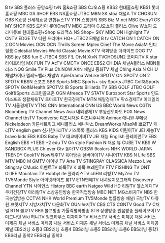 <?xml version="1.0" encoding="UTF-8"?>
<!DOCTYPE tv SYSTEM "xmltv.dtd">

<tv generator-info-name="epg2xml 1.0.1.BTV">
  <channel id="326">
    <display-name>B tv</display-name>
    <icon src="http://mobilebtv.com:8080/static/images/epg/channelLogo/nsepg_326.png" />
  </channel>
  <channel id="901">
    <display-name>SBS 플러스</display-name>
    <icon src="http://mobilebtv.com:8080/static/images/epg/channelLogo/nsepg_901.png" />
  </channel>
  <channel id="332">
    <display-name>공영쇼핑</display-name>
    <icon src="http://mobilebtv.com:8080/static/images/epg/channelLogo/nsepg_332.png" />
  </channel>
  <channel id="872">
    <display-name>tvN</display-name>
    <icon src="http://mobilebtv.com:8080/static/images/epg/channelLogo/nsepg_872.png" />
  </channel>
  <channel id="327">
    <display-name>홈&amp;쇼핑</display-name>
    <icon src="http://mobilebtv.com:8080/static/images/epg/channelLogo/nsepg_327.png" />
  </channel>
  <channel id="14">
    <display-name>SBS</display-name>
    <icon src="http://mobilebtv.com:8080/static/images/epg/channelLogo/nsepg_14.png" />
  </channel>
  <channel id="324">
    <display-name>CJ오쇼핑</display-name>
    <icon src="http://mobilebtv.com:8080/static/images/epg/channelLogo/nsepg_324.png" />
  </channel>
  <channel id="12">
    <display-name>KBS2</display-name>
    <icon src="http://mobilebtv.com:8080/static/images/epg/channelLogo/nsepg_12.png" />
  </channel>
  <channel id="321">
    <display-name>현대홈쇼핑</display-name>
    <icon src="http://mobilebtv.com:8080/static/images/epg/channelLogo/nsepg_321.png" />
  </channel>
  <channel id="11">
    <display-name>KBS1</display-name>
    <icon src="http://mobilebtv.com:8080/static/images/epg/channelLogo/nsepg_11.png" />
  </channel>
  <channel id="323">
    <display-name>롯데홈쇼핑</display-name>
    <icon src="http://mobilebtv.com:8080/static/images/epg/channelLogo/nsepg_323.png" />
  </channel>
  <channel id="13">
    <display-name>MBC</display-name>
    <icon src="http://mobilebtv.com:8080/static/images/epg/channelLogo/nsepg_13.png" />
  </channel>
  <channel id="320">
    <display-name>GS SHOP</display-name>
    <icon src="http://mobilebtv.com:8080/static/images/epg/channelLogo/nsepg_320.png" />
  </channel>
  <channel id="15">
    <display-name>EBS</display-name>
    <icon src="http://mobilebtv.com:8080/static/images/epg/channelLogo/nsepg_15.png" />
  </channel>
  <channel id="322">
    <display-name>NS홈쇼핑</display-name>
    <icon src="http://mobilebtv.com:8080/static/images/epg/channelLogo/nsepg_322.png" />
  </channel>
  <channel id="240">
    <display-name>JTBC</display-name>
    <icon src="http://mobilebtv.com:8080/static/images/epg/channelLogo/nsepg_240.png" />
  </channel>
  <channel id="241">
    <display-name>MBN</display-name>
    <icon src="http://mobilebtv.com:8080/static/images/epg/channelLogo/nsepg_241.png" />
  </channel>
  <channel id="345">
    <display-name>SK stoa</display-name>
    <icon src="http://mobilebtv.com:8080/static/images/epg/channelLogo/nsepg_345.png" />
  </channel>
  <channel id="242">
    <display-name>채널A</display-name>
    <icon src="http://mobilebtv.com:8080/static/images/epg/channelLogo/nsepg_242.png" />
  </channel>
  <channel id="243">
    <display-name>TV CHOSUN</display-name>
    <icon src="http://mobilebtv.com:8080/static/images/epg/channelLogo/nsepg_243.png" />
  </channel>
  <channel id="70">
    <display-name>OBS</display-name>
    <icon src="http://mobilebtv.com:8080/static/images/epg/channelLogo/nsepg_70.png" />
  </channel>
  <channel id="333">
    <display-name>K쇼핑</display-name>
    <icon src="http://mobilebtv.com:8080/static/images/epg/channelLogo/nsepg_333.png" />
  </channel>
  <channel id="339">
    <display-name>신세계쇼핑</display-name>
    <icon src="http://mobilebtv.com:8080/static/images/epg/channelLogo/nsepg_339.png" />
  </channel>
  <channel id="571">
    <display-name>연합뉴스TV</display-name>
    <icon src="http://mobilebtv.com:8080/static/images/epg/channelLogo/nsepg_571.png" />
  </channel>
  <channel id="570">
    <display-name>YTN</display-name>
    <icon src="http://mobilebtv.com:8080/static/images/epg/channelLogo/nsepg_570.png" />
  </channel>
  <channel id="336">
    <display-name>쇼핑엔티</display-name>
    <icon src="http://mobilebtv.com:8080/static/images/epg/channelLogo/nsepg_336.png" />
  </channel>
  <channel id="625">
    <display-name>SBS Biz</display-name>
    <icon src="http://mobilebtv.com:8080/static/images/epg/channelLogo/nsepg_625.png" />
  </channel>
  <channel id="873">
    <display-name>M.net</display-name>
    <icon src="http://mobilebtv.com:8080/static/images/epg/channelLogo/nsepg_873.png" />
  </channel>
  <channel id="881">
    <display-name>MBC Every1</display-name>
    <icon src="http://mobilebtv.com:8080/static/images/epg/channelLogo/nsepg_881.png" />
  </channel>
  <channel id="343">
    <display-name>GS MY SHOP</display-name>
    <icon src="http://mobilebtv.com:8080/static/images/epg/channelLogo/nsepg_343.png" />
  </channel>
  <channel id="902">
    <display-name>KBS 드라마</display-name>
    <icon src="http://mobilebtv.com:8080/static/images/epg/channelLogo/nsepg_902.png" />
  </channel>
  <channel id="344">
    <display-name>롯데OneTV</display-name>
    <icon src="http://mobilebtv.com:8080/static/images/epg/channelLogo/nsepg_344.png" />
  </channel>
  <channel id="900">
    <display-name>MBC 드라마</display-name>
    <icon src="http://mobilebtv.com:8080/static/images/epg/channelLogo/nsepg_900.png" />
  </channel>
  <channel id="340">
    <display-name>CJ오쇼핑 플러스</display-name>
    <icon src="http://mobilebtv.com:8080/static/images/epg/channelLogo/nsepg_340.png" />
  </channel>
  <channel id="431">
    <display-name>Olive</display-name>
    <icon src="http://mobilebtv.com:8080/static/images/epg/channelLogo/nsepg_431.png" />
  </channel>
  <channel id="342">
    <display-name>W쇼핑</display-name>
    <icon src="http://mobilebtv.com:8080/static/images/epg/channelLogo/nsepg_342.png" />
  </channel>
  <channel id="903">
    <display-name>드라마큐브</display-name>
    <icon src="http://mobilebtv.com:8080/static/images/epg/channelLogo/nsepg_903.png" />
  </channel>
  <channel id="337">
    <display-name>현대홈쇼핑+Shop</display-name>
    <icon src="http://mobilebtv.com:8080/static/images/epg/channelLogo/nsepg_337.png" />
  </channel>
  <channel id="904">
    <display-name>드라맥스</display-name>
    <icon src="http://mobilebtv.com:8080/static/images/epg/channelLogo/nsepg_904.png" />
  </channel>
  <channel id="341">
    <display-name>NS Shop+</display-name>
    <icon src="http://mobilebtv.com:8080/static/images/epg/channelLogo/nsepg_341.png" />
  </channel>
  <channel id="871">
    <display-name>SKY</display-name>
    <icon src="http://mobilebtv.com:8080/static/images/epg/channelLogo/nsepg_871.png" />
  </channel>
  <channel id="531">
    <display-name>MBC ON</display-name>
    <icon src="http://mobilebtv.com:8080/static/images/epg/channelLogo/nsepg_531.png" />
  </channel>
  <channel id="885">
    <display-name>Highlight TV</display-name>
    <icon src="http://mobilebtv.com:8080/static/images/epg/channelLogo/nsepg_885.png" />
  </channel>
  <channel id="175">
    <display-name>CNTV</display-name>
    <icon src="http://mobilebtv.com:8080/static/images/epg/channelLogo/nsepg_175.png" />
  </channel>
  <channel id="128">
    <display-name>EDGE TV</display-name>
    <icon src="http://mobilebtv.com:8080/static/images/epg/channelLogo/nsepg_128.png" />
  </channel>
  <channel id="170">
    <display-name>디원</display-name>
    <icon src="http://mobilebtv.com:8080/static/images/epg/channelLogo/nsepg_170.png" />
  </channel>
  <channel id="875">
    <display-name>드라마H</display-name>
    <icon src="http://mobilebtv.com:8080/static/images/epg/channelLogo/nsepg_875.png" />
  </channel>
  <channel id="908">
    <display-name>HQ+</display-name>
    <icon src="http://mobilebtv.com:8080/static/images/epg/channelLogo/nsepg_908.png" />
  </channel>
  <channel id="874">
    <display-name>JTBC2</display-name>
    <icon src="http://mobilebtv.com:8080/static/images/epg/channelLogo/nsepg_874.png" />
  </channel>
  <channel id="886">
    <display-name>E채널</display-name>
    <icon src="http://mobilebtv.com:8080/static/images/epg/channelLogo/nsepg_886.png" />
  </channel>
  <channel id="325">
    <display-name>B tv</display-name>
    <icon src="http://mobilebtv.com:8080/static/images/epg/channelLogo/nsepg_325.png" />
  </channel>
  <channel id="181">
    <display-name>CATCH ON 1</display-name>
    <icon src="http://mobilebtv.com:8080/static/images/epg/channelLogo/nsepg_181.png" />
  </channel>
  <channel id="182">
    <display-name>CATCH ON 2</display-name>
    <icon src="http://mobilebtv.com:8080/static/images/epg/channelLogo/nsepg_182.png" />
  </channel>
  <channel id="187">
    <display-name>OCN Movies</display-name>
    <icon src="http://mobilebtv.com:8080/static/images/epg/channelLogo/nsepg_187.png" />
  </channel>
  <channel id="178">
    <display-name>OCN</display-name>
    <icon src="http://mobilebtv.com:8080/static/images/epg/channelLogo/nsepg_178.png" />
  </channel>
  <channel id="179">
    <display-name>OCN Thrills</display-name>
    <icon src="http://mobilebtv.com:8080/static/images/epg/channelLogo/nsepg_179.png" />
  </channel>
  <channel id="192">
    <display-name>Screen</display-name>
    <icon src="http://mobilebtv.com:8080/static/images/epg/channelLogo/nsepg_192.png" />
  </channel>
  <channel id="171">
    <display-name>Mplex</display-name>
    <icon src="http://mobilebtv.com:8080/static/images/epg/channelLogo/nsepg_171.png" />
  </channel>
  <channel id="193">
    <display-name>Cinef</display-name>
    <icon src="http://mobilebtv.com:8080/static/images/epg/channelLogo/nsepg_193.png" />
  </channel>
  <channel id="198">
    <display-name>The Movie</display-name>
    <icon src="http://mobilebtv.com:8080/static/images/epg/channelLogo/nsepg_198.png" />
  </channel>
  <channel id="174">
    <display-name>AsiaM</display-name>
    <icon src="http://mobilebtv.com:8080/static/images/epg/channelLogo/nsepg_174.png" />
  </channel>
  <channel id="441">
    <display-name>인디필름</display-name>
    <icon src="http://mobilebtv.com:8080/static/images/epg/channelLogo/nsepg_441.png" />
  </channel>
  <channel id="877">
    <display-name>Celestial Movies</display-name>
    <icon src="http://mobilebtv.com:8080/static/images/epg/channelLogo/nsepg_877.png" />
  </channel>
  <channel id="202">
    <display-name>World Classic Movie</display-name>
    <icon src="http://mobilebtv.com:8080/static/images/epg/channelLogo/nsepg_202.png" />
  </channel>
  <channel id="222">
    <display-name>KTV</display-name>
    <icon src="http://mobilebtv.com:8080/static/images/epg/channelLogo/nsepg_222.png" />
  </channel>
  <channel id="221">
    <display-name>국회방송</display-name>
    <icon src="http://mobilebtv.com:8080/static/images/epg/channelLogo/nsepg_221.png" />
  </channel>
  <channel id="898">
    <display-name>더라이프</display-name>
    <icon src="http://mobilebtv.com:8080/static/images/epg/channelLogo/nsepg_898.png" />
  </channel>
  <channel id="255">
    <display-name>DOG TV</display-name>
    <icon src="http://mobilebtv.com:8080/static/images/epg/channelLogo/nsepg_255.png" />
  </channel>
  <channel id="880">
    <display-name>KBS joy</display-name>
    <icon src="http://mobilebtv.com:8080/static/images/epg/channelLogo/nsepg_880.png" />
  </channel>
  <channel id="882">
    <display-name>SBS fun E</display-name>
    <icon src="http://mobilebtv.com:8080/static/images/epg/channelLogo/nsepg_882.png" />
  </channel>
  <channel id="259">
    <display-name>JTBC4</display-name>
    <icon src="http://mobilebtv.com:8080/static/images/epg/channelLogo/nsepg_259.png" />
  </channel>
  <channel id="896">
    <display-name>SBS F!L</display-name>
    <icon src="http://mobilebtv.com:8080/static/images/epg/channelLogo/nsepg_896.png" />
  </channel>
  <channel id="527">
    <display-name>OtvN</display-name>
    <icon src="http://mobilebtv.com:8080/static/images/epg/channelLogo/nsepg_527.png" />
  </channel>
  <channel id="185">
    <display-name>XtvN</display-name>
    <icon src="http://mobilebtv.com:8080/static/images/epg/channelLogo/nsepg_185.png" />
  </channel>
  <channel id="631">
    <display-name>TVCHOSUN2</display-name>
    <icon src="http://mobilebtv.com:8080/static/images/epg/channelLogo/nsepg_631.png" />
  </channel>
  <channel id="906">
    <display-name>코미디TV</display-name>
    <icon src="http://mobilebtv.com:8080/static/images/epg/channelLogo/nsepg_906.png" />
  </channel>
  <channel id="884">
    <display-name>K star</display-name>
    <icon src="http://mobilebtv.com:8080/static/images/epg/channelLogo/nsepg_884.png" />
  </channel>
  <channel id="271">
    <display-name>라이프타임</display-name>
    <icon src="http://mobilebtv.com:8080/static/images/epg/channelLogo/nsepg_271.png" />
  </channel>
  <channel id="194">
    <display-name>MX</display-name>
    <icon src="http://mobilebtv.com:8080/static/images/epg/channelLogo/nsepg_194.png" />
  </channel>
  <channel id="887">
    <display-name>FUN TV</display-name>
    <icon src="http://mobilebtv.com:8080/static/images/epg/channelLogo/nsepg_887.png" />
  </channel>
  <channel id="258">
    <display-name>AcTV</display-name>
    <icon src="http://mobilebtv.com:8080/static/images/epg/channelLogo/nsepg_258.png" />
  </channel>
  <channel id="876">
    <display-name>CMCTV</display-name>
    <icon src="http://mobilebtv.com:8080/static/images/epg/channelLogo/nsepg_876.png" />
  </channel>
  <channel id="889">
    <display-name>ONCE</display-name>
    <icon src="http://mobilebtv.com:8080/static/images/epg/channelLogo/nsepg_889.png" />
  </channel>
  <channel id="63">
    <display-name>EBS2</display-name>
    <icon src="http://mobilebtv.com:8080/static/images/epg/channelLogo/nsepg_63.png" />
  </channel>
  <channel id="180">
    <display-name>CH.DIA</display-name>
    <icon src="http://mobilebtv.com:8080/static/images/epg/channelLogo/nsepg_180.png" />
  </channel>
  <channel id="891">
    <display-name>채널A플러스</display-name>
    <icon src="http://mobilebtv.com:8080/static/images/epg/channelLogo/nsepg_891.png" />
  </channel>
  <channel id="892">
    <display-name>MBN플러스</display-name>
    <icon src="http://mobilebtv.com:8080/static/images/epg/channelLogo/nsepg_892.png" />
  </channel>
  <channel id="893">
    <display-name>NQQ</display-name>
    <icon src="http://mobilebtv.com:8080/static/images/epg/channelLogo/nsepg_893.png" />
  </channel>
  <channel id="894">
    <display-name>Smile TV Plus</display-name>
    <icon src="http://mobilebtv.com:8080/static/images/epg/channelLogo/nsepg_894.png" />
  </channel>
  <channel id="189">
    <display-name>Ch.NOW</display-name>
    <icon src="http://mobilebtv.com:8080/static/images/epg/channelLogo/nsepg_189.png" />
  </channel>
  <channel id="195">
    <display-name>AXN</display-name>
    <icon src="http://mobilebtv.com:8080/static/images/epg/channelLogo/nsepg_195.png" />
  </channel>
  <channel id="197">
    <display-name>채널J</display-name>
    <icon src="http://mobilebtv.com:8080/static/images/epg/channelLogo/nsepg_197.png" />
  </channel>
  <channel id="186">
    <display-name>중화TV</display-name>
    <icon src="http://mobilebtv.com:8080/static/images/epg/channelLogo/nsepg_186.png" />
  </channel>
  <channel id="907">
    <display-name>채널 Ching</display-name>
    <icon src="http://mobilebtv.com:8080/static/images/epg/channelLogo/nsepg_907.png" />
  </channel>
  <channel id="177">
    <display-name>Asia N</display-name>
    <icon src="http://mobilebtv.com:8080/static/images/epg/channelLogo/nsepg_177.png" />
  </channel>
  <channel id="176">
    <display-name>CH U</display-name>
    <icon src="http://mobilebtv.com:8080/static/images/epg/channelLogo/nsepg_176.png" />
  </channel>
  <channel id="520">
    <display-name>채널차이나</display-name>
    <icon src="http://mobilebtv.com:8080/static/images/epg/channelLogo/nsepg_520.png" />
  </channel>
  <channel id="173">
    <display-name>텔레노벨라</display-name>
    <icon src="http://mobilebtv.com:8080/static/images/epg/channelLogo/nsepg_173.png" />
  </channel>
  <channel id="172">
    <display-name>채널W</display-name>
    <icon src="http://mobilebtv.com:8080/static/images/epg/channelLogo/nsepg_172.png" />
  </channel>
  <channel id="203">
    <display-name>ApleDrama</display-name>
    <icon src="http://mobilebtv.com:8080/static/images/epg/channelLogo/nsepg_203.png" />
  </channel>
  <channel id="204">
    <display-name>WeLike</display-name>
    <icon src="http://mobilebtv.com:8080/static/images/epg/channelLogo/nsepg_204.png" />
  </channel>
  <channel id="136">
    <display-name>SPOTV ON</display-name>
    <icon src="http://mobilebtv.com:8080/static/images/epg/channelLogo/nsepg_136.png" />
  </channel>
  <channel id="137">
    <display-name>SPOTV ON 2</display-name>
    <icon src="http://mobilebtv.com:8080/static/images/epg/channelLogo/nsepg_137.png" />
  </channel>
  <channel id="125">
    <display-name>SPOTV</display-name>
    <icon src="http://mobilebtv.com:8080/static/images/epg/channelLogo/nsepg_125.png" />
  </channel>
  <channel id="132">
    <display-name>KBSN 스포츠</display-name>
    <icon src="http://mobilebtv.com:8080/static/images/epg/channelLogo/nsepg_132.png" />
  </channel>
  <channel id="130">
    <display-name>SBS Sports</display-name>
    <icon src="http://mobilebtv.com:8080/static/images/epg/channelLogo/nsepg_130.png" />
  </channel>
  <channel id="131">
    <display-name>MBC Sports+</display-name>
    <icon src="http://mobilebtv.com:8080/static/images/epg/channelLogo/nsepg_131.png" />
  </channel>
  <channel id="282">
    <display-name>sky Sports</display-name>
    <icon src="http://mobilebtv.com:8080/static/images/epg/channelLogo/nsepg_282.png" />
  </channel>
  <channel id="436">
    <display-name>JTBC Golf&amp;Sports</display-name>
    <icon src="http://mobilebtv.com:8080/static/images/epg/channelLogo/nsepg_436.png" />
  </channel>
  <channel id="134">
    <display-name>SPOTV Golf&amp;Health</display-name>
    <icon src="http://mobilebtv.com:8080/static/images/epg/channelLogo/nsepg_134.png" />
  </channel>
  <channel id="424">
    <display-name>SPOTV2</display-name>
    <icon src="http://mobilebtv.com:8080/static/images/epg/channelLogo/nsepg_424.png" />
  </channel>
  <channel id="123">
    <display-name>IB Sports</display-name>
    <icon src="http://mobilebtv.com:8080/static/images/epg/channelLogo/nsepg_123.png" />
  </channel>
  <channel id="122">
    <display-name>Billiards TV</display-name>
    <icon src="http://mobilebtv.com:8080/static/images/epg/channelLogo/nsepg_122.png" />
  </channel>
  <channel id="133">
    <display-name>SBS GOLF</display-name>
    <icon src="http://mobilebtv.com:8080/static/images/epg/channelLogo/nsepg_133.png" />
  </channel>
  <channel id="127">
    <display-name>JTBC GOLF</display-name>
    <icon src="http://mobilebtv.com:8080/static/images/epg/channelLogo/nsepg_127.png" />
  </channel>
  <channel id="135">
    <display-name>Golf&amp;Sports</display-name>
    <icon src="http://mobilebtv.com:8080/static/images/epg/channelLogo/nsepg_135.png" />
  </channel>
  <channel id="138">
    <display-name>스크린골프존</display-name>
    <icon src="http://mobilebtv.com:8080/static/images/epg/channelLogo/nsepg_138.png" />
  </channel>
  <channel id="124">
    <display-name>OGN</display-name>
    <icon src="http://mobilebtv.com:8080/static/images/epg/channelLogo/nsepg_124.png" />
  </channel>
  <channel id="265">
    <display-name>Afreeca TV</display-name>
    <icon src="http://mobilebtv.com:8080/static/images/epg/channelLogo/nsepg_265.png" />
  </channel>
  <channel id="254">
    <display-name>STATV</display-name>
    <icon src="http://mobilebtv.com:8080/static/images/epg/channelLogo/nsepg_254.png" />
  </channel>
  <channel id="120">
    <display-name>Eurosport</display-name>
    <icon src="http://mobilebtv.com:8080/static/images/epg/channelLogo/nsepg_120.png" />
  </channel>
  <channel id="781">
    <display-name>Star Sports</display-name>
    <icon src="http://mobilebtv.com:8080/static/images/epg/channelLogo/nsepg_781.png" />
  </channel>
  <channel id="129">
    <display-name>인도어스포츠</display-name>
    <icon src="http://mobilebtv.com:8080/static/images/epg/channelLogo/nsepg_129.png" />
  </channel>
  <channel id="264">
    <display-name>생활체육TV</display-name>
    <icon src="http://mobilebtv.com:8080/static/images/epg/channelLogo/nsepg_264.png" />
  </channel>
  <channel id="620">
    <display-name>토마토TV</display-name>
    <icon src="http://mobilebtv.com:8080/static/images/epg/channelLogo/nsepg_620.png" />
  </channel>
  <channel id="626">
    <display-name>한국경제TV</display-name>
    <icon src="http://mobilebtv.com:8080/static/images/epg/channelLogo/nsepg_626.png" />
  </channel>
  <channel id="627">
    <display-name>MTN</display-name>
    <icon src="http://mobilebtv.com:8080/static/images/epg/channelLogo/nsepg_627.png" />
  </channel>
  <channel id="628">
    <display-name>매일경제TV</display-name>
    <icon src="http://mobilebtv.com:8080/static/images/epg/channelLogo/nsepg_628.png" />
  </channel>
  <channel id="622">
    <display-name>팍스경제TV</display-name>
    <icon src="http://mobilebtv.com:8080/static/images/epg/channelLogo/nsepg_622.png" />
  </channel>
  <channel id="630">
    <display-name>이데일리TV</display-name>
    <icon src="http://mobilebtv.com:8080/static/images/epg/channelLogo/nsepg_630.png" />
  </channel>
  <channel id="629">
    <display-name>서울경제TV</display-name>
    <icon src="http://mobilebtv.com:8080/static/images/epg/channelLogo/nsepg_629.png" />
  </channel>
  <channel id="632">
    <display-name>YTN2</display-name>
    <icon src="http://mobilebtv.com:8080/static/images/epg/channelLogo/nsepg_632.png" />
  </channel>
  <channel id="774">
    <display-name>CNN International</display-name>
    <icon src="http://mobilebtv.com:8080/static/images/epg/channelLogo/nsepg_774.png" />
  </channel>
  <channel id="782">
    <display-name>CNN US</display-name>
    <icon src="http://mobilebtv.com:8080/static/images/epg/channelLogo/nsepg_782.png" />
  </channel>
  <channel id="778">
    <display-name>BBC World News</display-name>
    <icon src="http://mobilebtv.com:8080/static/images/epg/channelLogo/nsepg_778.png" />
  </channel>
  <channel id="771">
    <display-name>CGTN</display-name>
    <icon src="http://mobilebtv.com:8080/static/images/epg/channelLogo/nsepg_771.png" />
  </channel>
  <channel id="775">
    <display-name>Bloomberg TV</display-name>
    <icon src="http://mobilebtv.com:8080/static/images/epg/channelLogo/nsepg_775.png" />
  </channel>
  <channel id="777">
    <display-name>Channel News Asia</display-name>
    <icon src="http://mobilebtv.com:8080/static/images/epg/channelLogo/nsepg_777.png" />
  </channel>
  <channel id="623">
    <display-name>내외경제TV</display-name>
    <icon src="http://mobilebtv.com:8080/static/images/epg/channelLogo/nsepg_623.png" />
  </channel>
  <channel id="621">
    <display-name>부동산토마토</display-name>
    <icon src="http://mobilebtv.com:8080/static/images/epg/channelLogo/nsepg_621.png" />
  </channel>
  <channel id="791">
    <display-name>FOX News Channel</display-name>
    <icon src="http://mobilebtv.com:8080/static/images/epg/channelLogo/nsepg_791.png" />
  </channel>
  <channel id="420">
    <display-name>tbsTV</display-name>
    <icon src="http://mobilebtv.com:8080/static/images/epg/channelLogo/nsepg_420.png" />
  </channel>
  <channel id="376">
    <display-name>Tooniverse</display-name>
    <icon src="http://mobilebtv.com:8080/static/images/epg/channelLogo/nsepg_376.png" />
  </channel>
  <channel id="380">
    <display-name>디즈니채널</display-name>
    <icon src="http://mobilebtv.com:8080/static/images/epg/channelLogo/nsepg_380.png" />
  </channel>
  <channel id="381">
    <display-name>디즈니주니어</display-name>
    <icon src="http://mobilebtv.com:8080/static/images/epg/channelLogo/nsepg_381.png" />
  </channel>
  <channel id="371">
    <display-name>Animax</display-name>
    <icon src="http://mobilebtv.com:8080/static/images/epg/channelLogo/nsepg_371.png" />
  </channel>
  <channel id="379">
    <display-name>애니원</display-name>
    <icon src="http://mobilebtv.com:8080/static/images/epg/channelLogo/nsepg_379.png" />
  </channel>
  <channel id="433">
    <display-name>부메랑</display-name>
    <icon src="http://mobilebtv.com:8080/static/images/epg/channelLogo/nsepg_433.png" />
  </channel>
  <channel id="383">
    <display-name>Nickelodeon</display-name>
    <icon src="http://mobilebtv.com:8080/static/images/epg/channelLogo/nsepg_383.png" />
  </channel>
  <channel id="384">
    <display-name>카툰네트워크</display-name>
    <icon src="http://mobilebtv.com:8080/static/images/epg/channelLogo/nsepg_384.png" />
  </channel>
  <channel id="377">
    <display-name>애니플러스</display-name>
    <icon src="http://mobilebtv.com:8080/static/images/epg/channelLogo/nsepg_377.png" />
  </channel>
  <channel id="191">
    <display-name>애니박스</display-name>
    <icon src="http://mobilebtv.com:8080/static/images/epg/channelLogo/nsepg_191.png" />
  </channel>
  <channel id="790">
    <display-name>DreamWorks</display-name>
    <icon src="http://mobilebtv.com:8080/static/images/epg/channelLogo/nsepg_790.png" />
  </channel>
  <channel id="391">
    <display-name>MiaoMi</display-name>
    <icon src="http://mobilebtv.com:8080/static/images/epg/channelLogo/nsepg_391.png" />
  </channel>
  <channel id="387">
    <display-name>뽀요TV</display-name>
    <icon src="http://mobilebtv.com:8080/static/images/epg/channelLogo/nsepg_387.png" />
  </channel>
  <channel id="388">
    <display-name>캐리TV</display-name>
    <icon src="http://mobilebtv.com:8080/static/images/epg/channelLogo/nsepg_388.png" />
  </channel>
  <channel id="390">
    <display-name>english gem</display-name>
    <icon src="http://mobilebtv.com:8080/static/images/epg/channelLogo/nsepg_390.png" />
  </channel>
  <channel id="386">
    <display-name>신기한나라TV</display-name>
    <icon src="http://mobilebtv.com:8080/static/images/epg/channelLogo/nsepg_386.png" />
  </channel>
  <channel id="385">
    <display-name>키즈톡톡 플러스</display-name>
    <icon src="http://mobilebtv.com:8080/static/images/epg/channelLogo/nsepg_385.png" />
  </channel>
  <channel id="382">
    <display-name>KBS KIDS</display-name>
    <icon src="http://mobilebtv.com:8080/static/images/epg/channelLogo/nsepg_382.png" />
  </channel>
  <channel id="374">
    <display-name>어린이TV</display-name>
    <icon src="http://mobilebtv.com:8080/static/images/epg/channelLogo/nsepg_374.png" />
  </channel>
  <channel id="378">
    <display-name>JEI 재능TV</display-name>
    <icon src="http://mobilebtv.com:8080/static/images/epg/channelLogo/nsepg_378.png" />
  </channel>
  <channel id="370">
    <display-name>bravo kids</display-name>
    <icon src="http://mobilebtv.com:8080/static/images/epg/channelLogo/nsepg_370.png" />
  </channel>
  <channel id="372">
    <display-name>EBS KIDS</display-name>
    <icon src="http://mobilebtv.com:8080/static/images/epg/channelLogo/nsepg_372.png" />
  </channel>
  <channel id="785">
    <display-name>Baby TV</display-name>
    <icon src="http://mobilebtv.com:8080/static/images/epg/channelLogo/nsepg_785.png" />
  </channel>
  <channel id="373">
    <display-name>대교베이비TV</display-name>
    <icon src="http://mobilebtv.com:8080/static/images/epg/channelLogo/nsepg_373.png" />
  </channel>
  <channel id="825">
    <display-name>JEI 재능 English</display-name>
    <icon src="http://mobilebtv.com:8080/static/images/epg/channelLogo/nsepg_825.png" />
  </channel>
  <channel id="824">
    <display-name>플레이런TV</display-name>
    <icon src="http://mobilebtv.com:8080/static/images/epg/channelLogo/nsepg_824.png" />
  </channel>
  <channel id="822">
    <display-name>EBS English</display-name>
    <icon src="http://mobilebtv.com:8080/static/images/epg/channelLogo/nsepg_822.png" />
  </channel>
  <channel id="820">
    <display-name>EBS +1</display-name>
    <icon src="http://mobilebtv.com:8080/static/images/epg/channelLogo/nsepg_820.png" />
  </channel>
  <channel id="821">
    <display-name>EBS +2</display-name>
    <icon src="http://mobilebtv.com:8080/static/images/epg/channelLogo/nsepg_821.png" />
  </channel>
  <channel id="823">
    <display-name>edu TV</display-name>
    <icon src="http://mobilebtv.com:8080/static/images/epg/channelLogo/nsepg_823.png" />
  </channel>
  <channel id="426">
    <display-name>On style</display-name>
    <icon src="http://mobilebtv.com:8080/static/images/epg/channelLogo/nsepg_426.png" />
  </channel>
  <channel id="274">
    <display-name>Fashion N</display-name>
    <icon src="http://mobilebtv.com:8080/static/images/epg/channelLogo/nsepg_274.png" />
  </channel>
  <channel id="276">
    <display-name>채널 뷰</display-name>
    <icon src="http://mobilebtv.com:8080/static/images/epg/channelLogo/nsepg_276.png" />
  </channel>
  <channel id="905">
    <display-name>CUBE TV</display-name>
    <icon src="http://mobilebtv.com:8080/static/images/epg/channelLogo/nsepg_905.png" />
  </channel>
  <channel id="425">
    <display-name>KBS W</display-name>
    <icon src="http://mobilebtv.com:8080/static/images/epg/channelLogo/nsepg_425.png" />
  </channel>
  <channel id="277">
    <display-name>SANDBOX PLUS</display-name>
    <icon src="http://mobilebtv.com:8080/static/images/epg/channelLogo/nsepg_277.png" />
  </channel>
  <channel id="280">
    <display-name>Ch.ever</display-name>
    <icon src="http://mobilebtv.com:8080/static/images/epg/channelLogo/nsepg_280.png" />
  </channel>
  <channel id="284">
    <display-name>Gtv</display-name>
    <icon src="http://mobilebtv.com:8080/static/images/epg/channelLogo/nsepg_284.png" />
  </channel>
  <channel id="272">
    <display-name>동아TV</display-name>
    <icon src="http://mobilebtv.com:8080/static/images/epg/channelLogo/nsepg_272.png" />
  </channel>
  <channel id="423">
    <display-name>OBSW</display-name>
    <icon src="http://mobilebtv.com:8080/static/images/epg/channelLogo/nsepg_423.png" />
  </channel>
  <channel id="285">
    <display-name>9colors</display-name>
    <icon src="http://mobilebtv.com:8080/static/images/epg/channelLogo/nsepg_285.png" />
  </channel>
  <channel id="783">
    <display-name>NHK WORLD JAPAN</display-name>
    <icon src="http://mobilebtv.com:8080/static/images/epg/channelLogo/nsepg_783.png" />
  </channel>
  <channel id="288">
    <display-name>TRENDY</display-name>
    <icon src="http://mobilebtv.com:8080/static/images/epg/channelLogo/nsepg_288.png" />
  </channel>
  <channel id="289">
    <display-name>CookTV</display-name>
    <icon src="http://mobilebtv.com:8080/static/images/epg/channelLogo/nsepg_289.png" />
  </channel>
  <channel id="290">
    <display-name>Now제주TV</display-name>
    <icon src="http://mobilebtv.com:8080/static/images/epg/channelLogo/nsepg_290.png" />
  </channel>
  <channel id="287">
    <display-name>육아방송</display-name>
    <icon src="http://mobilebtv.com:8080/static/images/epg/channelLogo/nsepg_287.png" />
  </channel>
  <channel id="286">
    <display-name>실버아이TV</display-name>
    <icon src="http://mobilebtv.com:8080/static/images/epg/channelLogo/nsepg_286.png" />
  </channel>
  <channel id="291">
    <display-name>시니어TV</display-name>
    <icon src="http://mobilebtv.com:8080/static/images/epg/channelLogo/nsepg_291.png" />
  </channel>
  <channel id="292">
    <display-name>KBS N Life</display-name>
    <icon src="http://mobilebtv.com:8080/static/images/epg/channelLogo/nsepg_292.png" />
  </channel>
  <channel id="883">
    <display-name>SBS MTV</display-name>
    <icon src="http://mobilebtv.com:8080/static/images/epg/channelLogo/nsepg_883.png" />
  </channel>
  <channel id="250">
    <display-name>MBC M</display-name>
    <icon src="http://mobilebtv.com:8080/static/images/epg/channelLogo/nsepg_250.png" />
  </channel>
  <channel id="671">
    <display-name>GMTV</display-name>
    <icon src="http://mobilebtv.com:8080/static/images/epg/channelLogo/nsepg_671.png" />
  </channel>
  <channel id="261">
    <display-name>아이넷 TV</display-name>
    <icon src="http://mobilebtv.com:8080/static/images/epg/channelLogo/nsepg_261.png" />
  </channel>
  <channel id="421">
    <display-name>Arte TV</display-name>
    <icon src="http://mobilebtv.com:8080/static/images/epg/channelLogo/nsepg_421.png" />
  </channel>
  <channel id="787">
    <display-name>STINGRAY CLASSICA</display-name>
    <icon src="http://mobilebtv.com:8080/static/images/epg/channelLogo/nsepg_787.png" />
  </channel>
  <channel id="895">
    <display-name>Mezzo Live</display-name>
    <icon src="http://mobilebtv.com:8080/static/images/epg/channelLogo/nsepg_895.png" />
  </channel>
  <channel id="672">
    <display-name>Stingray CMusic</display-name>
    <icon src="http://mobilebtv.com:8080/static/images/epg/channelLogo/nsepg_672.png" />
  </channel>
  <channel id="262">
    <display-name>이벤트TV</display-name>
    <icon src="http://mobilebtv.com:8080/static/images/epg/channelLogo/nsepg_262.png" />
  </channel>
  <channel id="528">
    <display-name>바둑TV</display-name>
    <icon src="http://mobilebtv.com:8080/static/images/epg/channelLogo/nsepg_528.png" />
  </channel>
  <channel id="253">
    <display-name>K 바둑</display-name>
    <icon src="http://mobilebtv.com:8080/static/images/epg/channelLogo/nsepg_253.png" />
  </channel>
  <channel id="279">
    <display-name>브레인TV</display-name>
    <icon src="http://mobilebtv.com:8080/static/images/epg/channelLogo/nsepg_279.png" />
  </channel>
  <channel id="530">
    <display-name>FTV</display-name>
    <icon src="http://mobilebtv.com:8080/static/images/epg/channelLogo/nsepg_530.png" />
  </channel>
  <channel id="273">
    <display-name>FISHING TV</display-name>
    <icon src="http://mobilebtv.com:8080/static/images/epg/channelLogo/nsepg_273.png" />
  </channel>
  <channel id="256">
    <display-name>ONT</display-name>
    <icon src="http://mobilebtv.com:8080/static/images/epg/channelLogo/nsepg_256.png" />
  </channel>
  <channel id="283">
    <display-name>OLIFE</display-name>
    <icon src="http://mobilebtv.com:8080/static/images/epg/channelLogo/nsepg_283.png" />
  </channel>
  <channel id="251">
    <display-name>Mountain TV</display-name>
    <icon src="http://mobilebtv.com:8080/static/images/epg/channelLogo/nsepg_251.png" />
  </channel>
  <channel id="266">
    <display-name>HobbyLife</display-name>
    <icon src="http://mobilebtv.com:8080/static/images/epg/channelLogo/nsepg_266.png" />
  </channel>
  <channel id="252">
    <display-name>폴라리스TV</display-name>
    <icon src="http://mobilebtv.com:8080/static/images/epg/channelLogo/nsepg_252.png" />
  </channel>
  <channel id="267">
    <display-name>chEM</display-name>
    <icon src="http://mobilebtv.com:8080/static/images/epg/channelLogo/nsepg_267.png" />
  </channel>
  <channel id="263">
    <display-name>리빙TV</display-name>
    <icon src="http://mobilebtv.com:8080/static/images/epg/channelLogo/nsepg_263.png" />
  </channel>
  <channel id="268">
    <display-name>MyZen TV</display-name>
    <icon src="http://mobilebtv.com:8080/static/images/epg/channelLogo/nsepg_268.png" />
  </channel>
  <channel id="293">
    <display-name>TV5Monde Style</display-name>
    <icon src="http://mobilebtv.com:8080/static/images/epg/channelLogo/nsepg_293.png" />
  </channel>
  <channel id="269">
    <display-name>아이넷라이프</display-name>
    <icon src="http://mobilebtv.com:8080/static/images/epg/channelLogo/nsepg_269.png" />
  </channel>
  <channel id="249">
    <display-name>붐TV</display-name>
    <icon src="http://mobilebtv.com:8080/static/images/epg/channelLogo/nsepg_249.png" />
  </channel>
  <channel id="897">
    <display-name>ETN연예TV</display-name>
    <icon src="http://mobilebtv.com:8080/static/images/epg/channelLogo/nsepg_897.png" />
  </channel>
  <channel id="430">
    <display-name>내셔널지오그래픽</display-name>
    <icon src="http://mobilebtv.com:8080/static/images/epg/channelLogo/nsepg_430.png" />
  </channel>
  <channel id="437">
    <display-name>Discovery Channel</display-name>
    <icon src="http://mobilebtv.com:8080/static/images/epg/channelLogo/nsepg_437.png" />
  </channel>
  <channel id="422">
    <display-name>YTN 사이언스</display-name>
    <icon src="http://mobilebtv.com:8080/static/images/epg/channelLogo/nsepg_422.png" />
  </channel>
  <channel id="260">
    <display-name>History</display-name>
    <icon src="http://mobilebtv.com:8080/static/images/epg/channelLogo/nsepg_260.png" />
  </channel>
  <channel id="472">
    <display-name>BBC earth</display-name>
    <icon src="http://mobilebtv.com:8080/static/images/epg/channelLogo/nsepg_472.png" />
  </channel>
  <channel id="773">
    <display-name>Natgeo Wild HD</display-name>
    <icon src="http://mobilebtv.com:8080/static/images/epg/channelLogo/nsepg_773.png" />
  </channel>
  <channel id="440">
    <display-name>리얼TV</display-name>
    <icon src="http://mobilebtv.com:8080/static/images/epg/channelLogo/nsepg_440.png" />
  </channel>
  <channel id="432">
    <display-name>헬스메디TV</display-name>
    <icon src="http://mobilebtv.com:8080/static/images/epg/channelLogo/nsepg_432.png" />
  </channel>
  <channel id="434">
    <display-name>쿠키건강TV</display-name>
    <icon src="http://mobilebtv.com:8080/static/images/epg/channelLogo/nsepg_434.png" />
  </channel>
  <channel id="427">
    <display-name>아리랑TV</display-name>
    <icon src="http://mobilebtv.com:8080/static/images/epg/channelLogo/nsepg_427.png" />
  </channel>
  <channel id="428">
    <display-name>소상공인방송</display-name>
    <icon src="http://mobilebtv.com:8080/static/images/epg/channelLogo/nsepg_428.png" />
  </channel>
  <channel id="429">
    <display-name>한국직업방송</display-name>
    <icon src="http://mobilebtv.com:8080/static/images/epg/channelLogo/nsepg_429.png" />
  </channel>
  <channel id="281">
    <display-name>MBC NET</display-name>
    <icon src="http://mobilebtv.com:8080/static/images/epg/channelLogo/nsepg_281.png" />
  </channel>
  <channel id="442">
    <display-name>MG소비자TV</display-name>
    <icon src="http://mobilebtv.com:8080/static/images/epg/channelLogo/nsepg_442.png" />
  </channel>
  <channel id="443">
    <display-name>NBS 한국농업방송</display-name>
    <icon src="http://mobilebtv.com:8080/static/images/epg/channelLogo/nsepg_443.png" />
  </channel>
  <channel id="779">
    <display-name>CCTV4</display-name>
    <icon src="http://mobilebtv.com:8080/static/images/epg/channelLogo/nsepg_779.png" />
  </channel>
  <channel id="772">
    <display-name>NHK World Premium</display-name>
    <icon src="http://mobilebtv.com:8080/static/images/epg/channelLogo/nsepg_772.png" />
  </channel>
  <channel id="780">
    <display-name>TV5Monde</display-name>
    <icon src="http://mobilebtv.com:8080/static/images/epg/channelLogo/nsepg_780.png" />
  </channel>
  <channel id="438">
    <display-name>법률방송</display-name>
    <icon src="http://mobilebtv.com:8080/static/images/epg/channelLogo/nsepg_438.png" />
  </channel>
  <channel id="439">
    <display-name>채널i</display-name>
    <icon src="http://mobilebtv.com:8080/static/images/epg/channelLogo/nsepg_439.png" />
  </channel>
  <channel id="445">
    <display-name>국방TV</display-name>
    <icon src="http://mobilebtv.com:8080/static/images/epg/channelLogo/nsepg_445.png" />
  </channel>
  <channel id="257">
    <display-name>다큐원</display-name>
    <icon src="http://mobilebtv.com:8080/static/images/epg/channelLogo/nsepg_257.png" />
  </channel>
  <channel id="446">
    <display-name>브릿지TV</display-name>
    <icon src="http://mobilebtv.com:8080/static/images/epg/channelLogo/nsepg_446.png" />
  </channel>
  <channel id="447">
    <display-name>지방자치TV</display-name>
    <icon src="http://mobilebtv.com:8080/static/images/epg/channelLogo/nsepg_447.png" />
  </channel>
  <channel id="448">
    <display-name>다문화TV</display-name>
    <icon src="http://mobilebtv.com:8080/static/images/epg/channelLogo/nsepg_448.png" />
  </channel>
  <channel id="220">
    <display-name>OUN</display-name>
    <icon src="http://mobilebtv.com:8080/static/images/epg/channelLogo/nsepg_220.png" />
  </channel>
  <channel id="223">
    <display-name>복지TV</display-name>
    <icon src="http://mobilebtv.com:8080/static/images/epg/channelLogo/nsepg_223.png" />
  </channel>
  <channel id="727">
    <display-name>CBS</display-name>
    <icon src="http://mobilebtv.com:8080/static/images/epg/channelLogo/nsepg_727.png" />
  </channel>
  <channel id="725">
    <display-name>CTS</display-name>
    <icon src="http://mobilebtv.com:8080/static/images/epg/channelLogo/nsepg_725.png" />
  </channel>
  <channel id="723">
    <display-name>CGNTV</display-name>
    <icon src="http://mobilebtv.com:8080/static/images/epg/channelLogo/nsepg_723.png" />
  </channel>
  <channel id="720">
    <display-name>Good TV</display-name>
    <icon src="http://mobilebtv.com:8080/static/images/epg/channelLogo/nsepg_720.png" />
  </channel>
  <channel id="721">
    <display-name>C채널</display-name>
    <icon src="http://mobilebtv.com:8080/static/images/epg/channelLogo/nsepg_721.png" />
  </channel>
  <channel id="726">
    <display-name>BTN 불교TV</display-name>
    <icon src="http://mobilebtv.com:8080/static/images/epg/channelLogo/nsepg_726.png" />
  </channel>
  <channel id="722">
    <display-name>BBS 불교방송</display-name>
    <icon src="http://mobilebtv.com:8080/static/images/epg/channelLogo/nsepg_722.png" />
  </channel>
  <channel id="724">
    <display-name>가톨릭평화방송</display-name>
    <icon src="http://mobilebtv.com:8080/static/images/epg/channelLogo/nsepg_724.png" />
  </channel>
  <channel id="278">
    <display-name>STB 상생방송</display-name>
    <icon src="http://mobilebtv.com:8080/static/images/epg/channelLogo/nsepg_278.png" />
  </channel>
  <channel id="270">
    <display-name>원음방송</display-name>
    <icon src="http://mobilebtv.com:8080/static/images/epg/channelLogo/nsepg_270.png" />
  </channel>
  <channel id="183">
    <display-name>플레이보이TV</display-name>
    <icon src="http://mobilebtv.com:8080/static/images/epg/channelLogo/nsepg_183.png" />
  </channel>
  <channel id="184">
    <display-name>미드나잇</display-name>
    <icon src="http://mobilebtv.com:8080/static/images/epg/channelLogo/nsepg_184.png" />
  </channel>
  <channel id="188">
    <display-name>Viki</display-name>
    <icon src="http://mobilebtv.com:8080/static/images/epg/channelLogo/nsepg_188.png" />
  </channel>
  <channel id="196">
    <display-name>허니TV</display-name>
    <icon src="http://mobilebtv.com:8080/static/images/epg/channelLogo/nsepg_196.png" />
  </channel>
  <channel id="190">
    <display-name>핑크하우스</display-name>
    <icon src="http://mobilebtv.com:8080/static/images/epg/channelLogo/nsepg_190.png" />
  </channel>
  <channel id="200">
    <display-name>디자이어TV</display-name>
    <icon src="http://mobilebtv.com:8080/static/images/epg/channelLogo/nsepg_200.png" />
  </channel>
  <channel id="201">
    <display-name>비너스TV</display-name>
    <icon src="http://mobilebtv.com:8080/static/images/epg/channelLogo/nsepg_201.png" />
  </channel>
  <channel id="995">
    <display-name>서비스 미제공 채널</display-name>
    <icon src="http://mobilebtv.com:8080/static/images/epg/channelLogo/nsepg_995.png" />
  </channel>
  <channel id="996">
    <display-name>서비스 미제공 채널</display-name>
    <icon src="http://mobilebtv.com:8080/static/images/epg/channelLogo/nsepg_996.png" />
  </channel>
  <channel id="997">
    <display-name>서비스 미제공 채널</display-name>
    <icon src="http://mobilebtv.com:8080/static/images/epg/channelLogo/nsepg_997.png" />
  </channel>
  <channel id="998">
    <display-name>서비스 미제공 채널</display-name>
    <icon src="http://mobilebtv.com:8080/static/images/epg/channelLogo/nsepg_998.png" />
  </channel>
  <channel id="959">
    <display-name>서비스 미제공 채널</display-name>
    <icon src="http://mobilebtv.com:8080/static/images/epg/channelLogo/nsepg_959.png" />
  </channel>
  <channel id="994">
    <display-name>서비스 미제공 채널</display-name>
    <icon src="http://mobilebtv.com:8080/static/images/epg/channelLogo/nsepg_994.png" />
  </channel>
  <channel id="984">
    <display-name>EBS러닝 초등3</display-name>
    <icon src="http://mobilebtv.com:8080/static/images/epg/channelLogo/nsepg_984.png" />
  </channel>
  <channel id="985">
    <display-name>EBS러닝 초등4</display-name>
    <icon src="http://mobilebtv.com:8080/static/images/epg/channelLogo/nsepg_985.png" />
  </channel>
  <channel id="986">
    <display-name>EBS러닝 초등5</display-name>
    <icon src="http://mobilebtv.com:8080/static/images/epg/channelLogo/nsepg_986.png" />
  </channel>
  <channel id="987">
    <display-name>EBS러닝 초등6</display-name>
    <icon src="http://mobilebtv.com:8080/static/images/epg/channelLogo/nsepg_987.png" />
  </channel>
  <channel id="988">
    <display-name>EBS러닝 중학1</display-name>
    <icon src="http://mobilebtv.com:8080/static/images/epg/channelLogo/nsepg_988.png" />
  </channel>
  <channel id="989">
    <display-name>EBS러닝 중학2</display-name>
    <icon src="http://mobilebtv.com:8080/static/images/epg/channelLogo/nsepg_989.png" />
  </channel>
  <channel id="990">
    <display-name>EBS러닝 중학3</display-name>
    <icon src="http://mobilebtv.com:8080/static/images/epg/channelLogo/nsepg_990.png" />
  </channel>
</tv>

